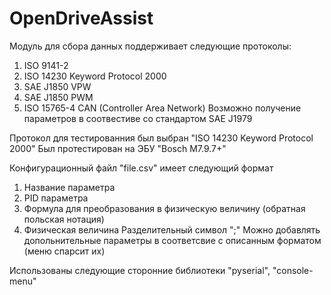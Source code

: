 # OpenDriveAssist
Модуль для сбора данных поддерживает следующие протоколы:
1. ISO 9141-2
2. ISO 14230 Keyword Protocol 2000
3. SAE J1850 VPW
4. SAE J1850 PWM
5. ISO 15765-4 CAN (Controller Area Network)
Возможно получение параметров в соотвестиве со стандартом SAE J1979

Протокол для тестированния был выбран "ISO 14230 Keyword Protocol 2000"
Был протестирован на ЭБУ "Bosch M7.9.7+"

Конфигурационный файл "file.csv" имеет следующий формат
1. Название параметра
2. PID параметра
3. Формула для преобразования в физическую величину (обратная польская нотация)
4. Физическая величина
Разделительный символ ";"
Можно добавлять допольнительные параметры в соответсвие с описанным форматом (меню спарсит их)

Использованы следующие сторонние библиотеки "pyserial", "console-menu"
